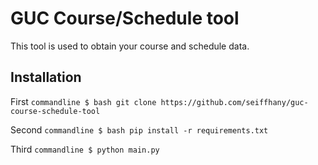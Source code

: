 # GUC Course/Schedule tool

This tool is used to obtain your course and schedule data.

## Installation
First 
	```commandline
	$ bash git clone https://github.com/seiffhany/guc-course-schedule-tool
	```

Second 
	```commandline
	$ bash pip install -r requirements.txt
	```
	
Third 
	```commandline
	$ python main.py
	```